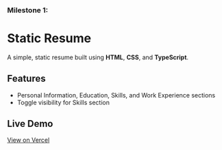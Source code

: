 ### Milestone 1:

# Static Resume 

A simple, static resume built using **HTML**, **CSS**, and **TypeScript**.

## Features
- Personal Information, Education, Skills, and Work Experience sections
- Toggle visibility for Skills section

## Live Demo
[View on Vercel](https://static-resume-pi.vercel.app/)

